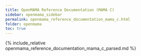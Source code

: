 ```yaml
---
title: OpenMAMA Reference Documentation (MAMA C)
sidebar: openmama_sidebar
permalink: openmama_reference_documentation_mama_c.html
folder: openmama
toc: true
---
```


{% include_relative openmama_reference_documentation_mama_c_parsed.md %}
